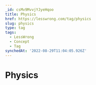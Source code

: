 ```yaml
---
_id: csMv9MvvjYJyeHqoo
title: Physics
href: https://lesswrong.com/tag/physics
slug: physics
type: tag
tags:
  - LessWrong
  - Concept
  - Tag
synchedAt: '2022-08-29T11:04:05.926Z'
---
```


# Physics
